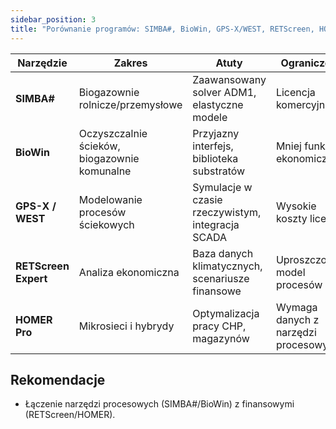```yaml
---
sidebar_position: 3
title: "Porównanie programów: SIMBA#, BioWin, GPS-X/WEST, RETScreen, HOMER Pro"
---
```


| Narzędzie | Zakres | Atuty | Ograniczenia |
| --- | --- | --- | --- |
| **SIMBA#** | Biogazownie rolnicze/przemysłowe | Zaawansowany solver ADM1, elastyczne modele | Licencja komercyjna |
| **BioWin** | Oczyszczalnie ścieków, biogazownie komunalne | Przyjazny interfejs, biblioteka substratów | Mniej funkcji ekonomicznych |
| **GPS-X / WEST** | Modelowanie procesów ściekowych | Symulacje w czasie rzeczywistym, integracja SCADA | Wysokie koszty licencji |
| **RETScreen Expert** | Analiza ekonomiczna | Baza danych klimatycznych, scenariusze finansowe | Uproszczony model procesów |
| **HOMER Pro** | Mikrosieci i hybrydy | Optymalizacja pracy CHP, magazynów | Wymaga danych z narzędzi procesowych |

## Rekomendacje

- Łączenie narzędzi procesowych (SIMBA#/BioWin) z finansowymi (RETScreen/HOMER).

